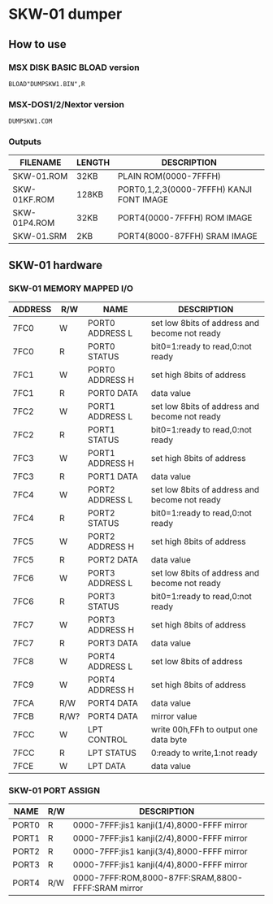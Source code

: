 # SKW-01 dumper

## How to use

### MSX DISK BASIC BLOAD version

```
BLOAD"DUMPSKW1.BIN",R
```

### MSX-DOS1/2/Nextor version

```
DUMPSKW1.COM
```

### Outputs

|FILENAME|LENGTH|DESCRIPTION|
|---|---|---|
|SKW-01.ROM|32KB|PLAIN ROM(0000-7FFFH)|
|SKW-01KF.ROM|128KB|PORT0,1,2,3(0000-7FFFH) KANJI FONT IMAGE|
|SKW-01P4.ROM|32KB|PORT4(0000-7FFFH) ROM IMAGE|
|SKW-01.SRM|2KB|PORT4(8000-87FFH) SRAM IMAGE|

## SKW-01 hardware

### SKW-01 MEMORY MAPPED I/O

|ADDRESS|R/W|NAME|DESCRIPTION|
|---|---|---|---|
|7FC0|W|PORT0 ADDRESS L|set low 8bits of address and become not ready|
|7FC0|R|PORT0 STATUS|bit0=1:ready to read,0:not ready|
|7FC1|W|PORT0 ADDRESS H|set high 8bits of address|
|7FC1|R|PORT0 DATA|data value|
|7FC2|W|PORT1 ADDRESS L|set low 8bits of address and become not ready|
|7FC2|R|PORT1 STATUS|bit0=1:ready to read,0:not ready|
|7FC3|W|PORT1 ADDRESS H|set high 8bits of address|
|7FC3|R|PORT1 DATA|data value|
|7FC4|W|PORT2 ADDRESS L|set low 8bits of address and become not ready|
|7FC4|R|PORT2 STATUS|bit0=1:ready to read,0:not ready|
|7FC5|W|PORT2 ADDRESS H|set high 8bits of address|
|7FC5|R|PORT2 DATA|data value|
|7FC6|W|PORT3 ADDRESS L|set low 8bits of address and become not ready|
|7FC6|R|PORT3 STATUS|bit0=1:ready to read,0:not ready|
|7FC7|W|PORT3 ADDRESS H|set high 8bits of address|
|7FC7|R|PORT3 DATA|data value|
|7FC8|W|PORT4 ADDRESS L|set low 8bits of address|
|7FC9|W|PORT4 ADDRESS H|set high 8bits of address|
|7FCA|R/W|PORT4 DATA|data value|
|7FCB|R/W?|PORT4 DATA|mirror value|
|7FCC|W|LPT CONTROL|write 00h,FFh to output one data byte|
|7FCC|R|LPT STATUS|0:ready to write,1:not ready|
|7FCE|W|LPT DATA|data value|


### SKW-01 PORT ASSIGN

|NAME|R/W|DESCRIPTION|
|---|---|---|
|PORT0|R|0000-7FFF:jis1 kanji(1/4),8000-FFFF mirror|
|PORT1|R|0000-7FFF:jis1 kanji(2/4),8000-FFFF mirror|
|PORT2|R|0000-7FFF:jis1 kanji(3/4),8000-FFFF mirror|
|PORT3|R|0000-7FFF:jis1 kanji(4/4),8000-FFFF mirror|
|PORT4|R/W|0000-7FFF:ROM,8000-87FF:SRAM,8800-FFFF:SRAM mirror|
